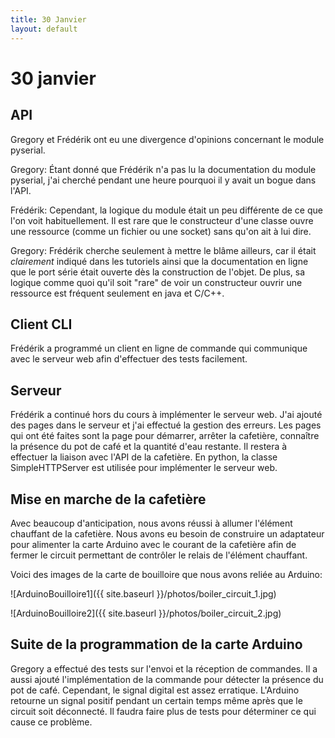 ```yaml
---
title: 30 Janvier
layout: default
---
```


30 janvier
==========

API
---
Gregory et Frédérik ont eu une divergence d'opinions concernant le module
pyserial.

Gregory: Étant donné que Frédérik n'a pas lu la documentation du module 
pyserial, j'ai cherché pendant une heure pourquoi il y avait un bogue dans 
l'API.

Frédérik: Cependant, la logique du module était un peu différente de
ce que l'on voit habituellement. Il est rare que le constructeur d'une
classe ouvre une ressource (comme un fichier ou une socket) sans qu'on ait
à lui dire.

Gregory: Frédérik cherche seulement à mettre le blâme ailleurs, car il était
*clairement* indiqué dans les tutoriels ainsi que la documentation en ligne
que le port série était ouverte dès la construction de l'objet. De plus, sa
logique comme quoi qu'il soit "rare" de voir un constructeur ouvrir une ressource
est fréquent seulement en java et C/C++.

Client CLI
----------
Frédérik a programmé un client en ligne de commande qui communique avec le
serveur web afin d'effectuer des tests facilement.

Serveur
-------
Frédérik a continué hors du cours à implémenter le serveur web. J'ai ajouté
des pages dans le serveur et j'ai effectué la gestion des erreurs. Les pages
qui ont été faites sont la page pour démarrer, arrêter la cafetière, connaître
la présence du pot de café et la quantité d'eau restante. Il restera à effectuer
la liaison avec l'API de la cafetière. En python, la classe SimpleHTTPServer
est utilisée pour implémenter le serveur web.

Mise en marche de la cafetière
------------------------------
Avec beaucoup d'anticipation, nous avons réussi à allumer l'élément chauffant
de la cafetière. Nous avons eu besoin de construire un adaptateur pour alimenter
la carte Arduino avec le courant de la cafetière afin de fermer le circuit
permettant de contrôler le relais de l'élément chauffant.

Voici des images de la carte de bouilloire que nous avons reliée au
Arduino:

![ArduinoBouilloire1]({{ site.baseurl }}/photos/boiler_circuit_1.jpg)

![ArduinoBouilloire2]({{ site.baseurl }}/photos/boiler_circuit_2.jpg)

Suite de la programmation de la carte Arduino
---------------------------------------------

Gregory a effectué des tests sur l'envoi et la réception de commandes.
 Il a aussi ajouté l'implémentation de la commande pour détecter la présence
 du pot de café. Cependant, le signal digital est assez erratique. L'Arduino
 retourne un signal positif pendant un certain temps même après que le circuit
 soit déconnecté. Il faudra faire plus de tests pour déterminer ce qui cause
 ce problème.

